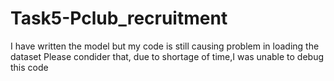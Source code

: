 # Task5-Pclub_recruitment
I have written the model but my code is still causing problem in loading the dataset
Please condider that, due to shortage of time,I was unable to debug this code

